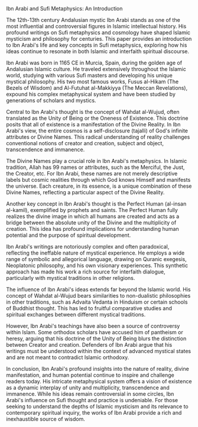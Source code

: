Ibn Arabi and Sufi Metaphysics: An Introduction

The 12th-13th century Andalusian mystic Ibn Arabi stands as one of the most influential and controversial figures in Islamic intellectual history. His profound writings on Sufi metaphysics and cosmology have shaped Islamic mysticism and philosophy for centuries. This paper provides an introduction to Ibn Arabi's life and key concepts in Sufi metaphysics, exploring how his ideas continue to resonate in both Islamic and interfaith spiritual discourse.

Ibn Arabi was born in 1165 CE in Murcia, Spain, during the golden age of Andalusian Islamic culture. He traveled extensively throughout the Islamic world, studying with various Sufi masters and developing his unique mystical philosophy. His two most famous works, Fusus al-Hikam (The Bezels of Wisdom) and Al-Futuhat al-Makkiyya (The Meccan Revelations), expound his complex metaphysical system and have been studied by generations of scholars and mystics.

Central to Ibn Arabi's thought is the concept of Wahdat al-Wujud, often translated as the Unity of Being or the Oneness of Existence. This doctrine posits that all of existence is a manifestation of the Divine Reality. In Ibn Arabi's view, the entire cosmos is a self-disclosure (tajalli) of God's infinite attributes or Divine Names. This radical understanding of reality challenges conventional notions of creator and creation, subject and object, transcendence and immanence.

The Divine Names play a crucial role in Ibn Arabi's metaphysics. In Islamic tradition, Allah has 99 names or attributes, such as the Merciful, the Just, the Creator, etc. For Ibn Arabi, these names are not merely descriptive labels but cosmic realities through which God knows Himself and manifests the universe. Each creature, in its essence, is a unique combination of these Divine Names, reflecting a particular aspect of the Divine Reality.

Another key concept in Ibn Arabi's thought is the Perfect Human (al-insan al-kamil), exemplified by prophets and saints. The Perfect Human fully realizes the divine image in which all humans are created and acts as a bridge between the absolute unity of the Divine and the multiplicity of creation. This idea has profound implications for understanding human potential and the purpose of spiritual development.

Ibn Arabi's writings are notoriously complex and often paradoxical, reflecting the ineffable nature of mystical experience. He employs a wide range of symbolic and allegorical language, drawing on Quranic exegesis, Neoplatonic philosophy, and his own visionary experiences. This synthetic approach has made his work a rich source for interfaith dialogue, particularly with mystical traditions in other religions.

The influence of Ibn Arabi's ideas extends far beyond the Islamic world. His concept of Wahdat al-Wujud bears similarities to non-dualistic philosophies in other traditions, such as Advaita Vedanta in Hinduism or certain schools of Buddhist thought. This has led to fruitful comparative studies and spiritual exchanges between different mystical traditions.

However, Ibn Arabi's teachings have also been a source of controversy within Islam. Some orthodox scholars have accused him of pantheism or heresy, arguing that his doctrine of the Unity of Being blurs the distinction between Creator and creation. Defenders of Ibn Arabi argue that his writings must be understood within the context of advanced mystical states and are not meant to contradict Islamic orthodoxy.

In conclusion, Ibn Arabi's profound insights into the nature of reality, divine manifestation, and human potential continue to inspire and challenge readers today. His intricate metaphysical system offers a vision of existence as a dynamic interplay of unity and multiplicity, transcendence and immanence. While his ideas remain controversial in some circles, Ibn Arabi's influence on Sufi thought and practice is undeniable. For those seeking to understand the depths of Islamic mysticism and its relevance to contemporary spiritual inquiry, the works of Ibn Arabi provide a rich and inexhaustible source of wisdom.